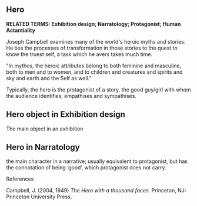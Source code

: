 ## Hero

**RELATED TERMS: Exhibition design; Narratology; Protagonist; Human Actantiality**

Joseph Campbell examines many of the world's heroic myths and stories. He ties the processes of transformation in those stories to the quest to know the truest self, a task which he avers takes much time.

"In mythos, the heroic attributes belong to both feminine and masculine, both to men and to women, and to children and creatures and spirits and sky and earth and the Self as well."


Typically, the hero is the protagonist of a story, the good guy/girl with whom the audience identifies, empathises and sympathises.



## Hero object in Exhibition design 

The main object in an exhibition



## Hero in Narratology



the main character in a narrative; usually equivalent to protagonist, but has the connotation of being ‘good’, which protagonist does not carry.

References

Campbell, J. (2004, 1949) _The Hero with a thousand faces_. Princeton, NJ: Princeton University Press.

